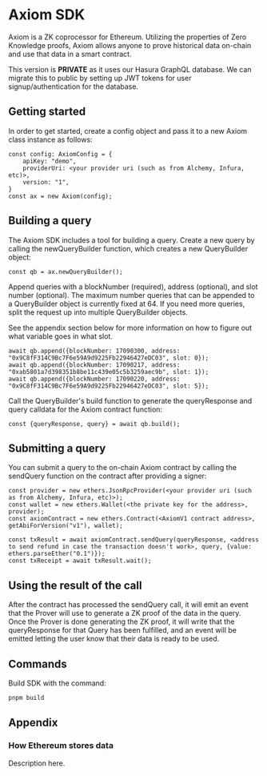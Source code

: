 # Axiom SDK

Axiom is a ZK coprocessor for Ethereum. Utilizing the properties of Zero Knowledge proofs, Axiom allows anyone to prove historical data on-chain and use that data in a smart contract. 

This version is **PRIVATE** as it uses our Hasura GraphQL database. We can migrate this to public by setting up JWT tokens for user signup/authentication for the database.

## Getting started

In order to get started, create a config object and pass it to a new Axiom class instance as follows:

```
const config: AxiomConfig = {
    apiKey: "demo",
    providerUri: <your provider uri (such as from Alchemy, Infura, etc)>,
    version: "1",
}
const ax = new Axiom(config);
```

## Building a query

The Axiom SDK includes a tool for building a query. Create a new query by calling the newQueryBuilder function, which creates a new QueryBuilder object:

```
const qb = ax.newQueryBuilder();
```

Append queries with a blockNumber (required), address (optional), and slot number (optional). The maximum number queries that can be appended to a QueryBuilder object is currently fixed at 64. If you need more queries, split the request up into multiple QueryBuilder objects.

See the appendix section below for more information on how to figure out what variable goes in what slot.

```
await qb.append({blockNumber: 17090300, address: "0x9C8fF314C9Bc7F6e59A9d9225Fb22946427eDC03", slot: 0});
await qb.append({blockNumber: 17090217, address: "0xab5801a7d398351b8be11c439e05c5b3259aec9b", slot: 1});
await qb.append({blockNumber: 17090220, address: "0x9C8fF314C9Bc7F6e59A9d9225Fb22946427eDC03", slot: 5});
```

Call the QueryBuilder's build function to generate the queryResponse and query calldata for the Axiom contract function:

```
const {queryResponse, query} = await qb.build();
```

## Submitting a query

You can submit a query to the on-chain Axiom contract by calling the sendQuery function on the contract after providing a signer:

```
const provider = new ethers.JsonRpcProvider(<your provider uri (such as from Alchemy, Infura, etc)>);
const wallet = new ethers.Wallet(<the private key for the address>, provider);
const axiomContract = new ethers.Contract(<AxiomV1 contract address>, getAbiForVersion("v1"), wallet);

const txResult = await axiomContract.sendQuery(queryResponse, <address to send refund in case the transaction doesn't work>, query, {value: ethers.parseEther("0.1")});
const txReceipt = await txResult.wait();
```

## Using the result of the call

After the contract has processed the sendQuery call, it will emit an event that the Prover will use to generate a ZK proof of the data in the query. Once the Prover is done generating the ZK proof, it will write that the queryResponse for that Query has been fulfilled, and an event will be emitted letting the user know that their data is ready to be used.

## Commands

Build SDK with the command:

```bash
pnpm build
```

## Appendix

### How Ethereum stores data

Description here.
